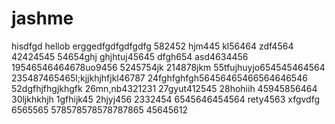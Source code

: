 # jashme
hisdfgd
hellob
erggedfgdfgdfgdfg
582452
hjm445
kl56464
zdf4564
42424545
54654ghj
ghjhtuj45645
dfgh654
asd4634456
19546546464678uo9456
5245754jk
214878jkm
55tfujhuyjo654545464564
235487465465l;kjjkhjhfjkl46787
24fghfghfgh56456465466564646546
52dgfhjfhgjkhgfk
26mn,nb4321231
27gyut412545
28hohiih
45945856464
30ljkhkhjh
1gfhijk45
2hjyj456
2332454
6545646454564
rety4563
xfgvdfg
6565565
578578578578787865
45645612
